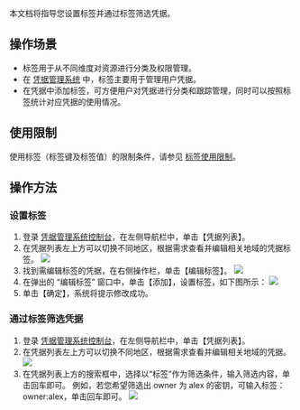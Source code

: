 本文档将指导您设置标签并通过标签筛选凭据。
## 操作场景

- 标签用于从不同维度对资源进行分类及权限管理。
- 在 [凭据管理系统](https://console.cloud.tencent.com/ssm)  中，标签主要用于管理用户凭据。
- 在凭据中添加标签，可方便用户对凭据进行分类和跟踪管理，同时可以按照标签统计对应凭据的使用情况。



## 使用限制

使用标签（标签键及标签值）的限制条件，请参见 [标签使用限制](https://cloud.tencent.com/document/product/651/13354)。

## 操作方法

### 设置标签

1. 登录 [凭据管理系统控制台](https://console.cloud.tencent.com/ssm)，在左侧导航栏中，单击【凭据列表】。
2. 在凭据列表左上方可以切换不同地区，根据需求查看并编辑相关地域的凭据标签。 
![](https://main.qcloudimg.com/raw/1553c160a7c00e3bfd3e1955cd078ddd.png)
3. 找到需编辑标签的凭据，在右侧操作栏，单击【编辑标签】。
![](https://main.qcloudimg.com/raw/9330bffdc9f4b9c995a195499b7341f8.png)
4. 在弹出的 “编辑标签” 窗口中，单击【添加】，设置标签，如下图所示：
![](https://main.qcloudimg.com/raw/ebb633d83fc6fa1d129104a0e2edcf37.png)
5. 单击【确定】，系统将提示修改成功。 

      

### 通过标签筛选凭据
1. 登录 [凭据管理系统控制台](https://console.cloud.tencent.com/ssm)，在左侧导航栏中，单击【凭据列表】。
2. 在凭据列表左上方可以切换不同地区，根据需求查看并编辑相关地域的凭据。 
![](https://main.qcloudimg.com/raw/1553c160a7c00e3bfd3e1955cd078ddd.png)
3. 在凭据列表上方的搜索框中，选择以“标签”作为筛选条件，输入筛选内容，单击回车即可。
   例如，若您希望筛选出 owner 为 alex 的密钥，可输入标签：owner:alex，单击回车即可。
	 ![](https://main.qcloudimg.com/raw/d8ef54f80617f528eb1e78d6cbe9ce67.png)
